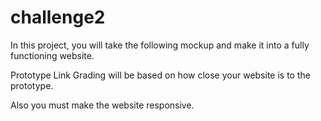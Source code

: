 # challenge2
In this project, you will take the following mockup and make it into a fully functioning website.

Prototype Link
Grading will be based on how close your website is to the prototype.

Also you must make the website responsive. 
